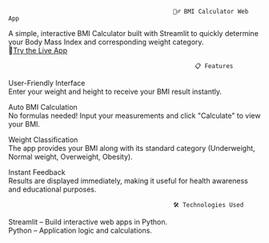                                                   🏃‍♂️ BMI Calculator Web App
A simple, interactive BMI Calculator built with Streamlit to quickly determine your Body Mass Index and corresponding weight category.\
🚀[Try the Live App](https://bmicalculator1807.streamlit.app/)

                                                        📋 Features
User-Friendly Interface\
Enter your weight and height to receive your BMI result instantly.

Auto BMI Calculation\
No formulas needed! Input your measurements and click "Calculate" to view your BMI.

Weight Classification\
The app provides your BMI along with its standard category (Underweight, Normal weight, Overweight, Obesity).

Instant Feedback\
Results are displayed immediately, making it useful for health awareness and educational purposes.

                                                  🛠️ Technologies Used
Streamlit – Build interactive web apps in Python.\
Python  – Application logic and calculations.


